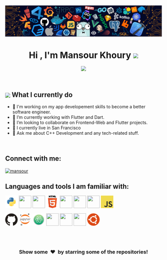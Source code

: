 ![Github Banner](https://github.com/Mkhoury99/Mkhoury99/blob/main/banner.png)
<h1 align="center">Hi , I'm Mansour Khoury <img src="https://media.giphy.com/media/hvRJCLFzcasrR4ia7z/giphy.gif" width="35"></h1>
<p align="center">
  <a href="https://github.com/DenverCoder1/readme-typing-svg"><img src="https://readme-typing-svg.herokuapp.com?lines=Full-Stack+Software+Engineer+in+Silicon+Valley;Competitive+Programmer;Hult+Prize+2019+Winner;Always%20learning%20new%20things&center=true&width=500&height=50"></a>
</p>

<br>

<h2><img src="https://emojis.slackmojis.com/emojis/images/1453406830/264/success-kid.png?1453406830" align="center"
                width="28" /> What I currently do</h2>

- 🔭 I'm working on my app developement skills to become a better software engineer.
- 🌱 I’m currently working with Flutter and Dart.
- 👯 I’m looking to collaborate on Frontend-Web and Flutter projects.
- 🧗 I currently live in San Francisco
- 💬 Ask me about C++ Development and any tech-related stuff.

<br>

<h2 align="left">Connect with me:</h2>
<p align="left">
  <a href="https://www.linkedin.com/in/mansour99/" target="blank"><img align="center"
      src="https://raw.githubusercontent.com/rahuldkjain/github-profile-readme-generator/master/src/images/icons/Social/linked-in-alt.svg"
      alt="mansour" height="40" width="40" /></a>
</p>

<h2 align="left">Languages and tools I am familiar with:</h2>




<code><img height="40" width="40" src="https://raw.githubusercontent.com/github/explore/80688e429a7d4ef2fca1e82350fe8e3517d3494d/topics/python/python.png"></code>
<code><img height="40" width="40" src="https://www.naveedashfaq.me/img/c++.png"></code>
<code><img height="40" width="40" src="https://upload.wikimedia.org/wikipedia/commons/7/7e/Dart-logo.png"></code>
<code><img height="40" width="40" src="https://raw.githubusercontent.com/github/explore/80688e429a7d4ef2fca1e82350fe8e3517d3494d/topics/html/html.png"></code>
<code><img height="40" width="40" src="https://cdn.iconscout.com/icon/free/png-256/css-131-722685.png"></code>
<code><img height="40" width="40" src="https://res.cloudinary.com/startup-grind/image/upload/c_fill,dpr_2.0,f_auto,g_center,h_1080,q_100,w_1080/v1/gcs/platform-data-goog/events/flutter_I6JGxZE.jpg"></code>
<code><img height="40" width="40" src="https://images.vexels.com/media/users/3/166401/isolated/preview/b82aa7ac3f736dd78570dd3fa3fa9e24-java-programming-language-icon-by-vexels.png"></code>
<code><img height="40" width="40" src="https://raw.githubusercontent.com/github/explore/80688e429a7d4ef2fca1e82350fe8e3517d3494d/topics/javascript/javascript.png"></code>


<code><img height="40" width="40" src="https://raw.githubusercontent.com/github/explore/80688e429a7d4ef2fca1e82350fe8e3517d3494d/topics/github-api/github-api.png"></code>
<code><img height="40" width="40" src="https://raw.githubusercontent.com/github/explore/80688e429a7d4ef2fca1e82350fe8e3517d3494d/topics/jupyter-notebook/jupyter-notebook.png"></code>
<code><img height="40" width="40" src="https://raw.githubusercontent.com/github/explore/80688e429a7d4ef2fca1e82350fe8e3517d3494d/topics/atom/atom.png"></code>
<code><img height="40" width="40" src="https://www.vectorlogo.zone/logos/wordpress/wordpress-icon.svg"></code>
<code><img height="40" width="40" src="https://bit.ly/3qZmQcU"></code>
<code><img height="40" width="40" src="https://cdn.icon-icons.com/icons2/2107/PNG/512/file_type_prolog_icon_130230.png"></code>
<code><img height="40" width="40" src="https://raw.githubusercontent.com/github/explore/80688e429a7d4ef2fca1e82350fe8e3517d3494d/topics/ubuntu/ubuntu.png"></code>

<br/>
<br/> 

<h3 align="center">Show some &nbsp;❤️&nbsp; by starring some of the repositories!</h3>



<!---
Mkhoury99/Mkhoury99 is a ✨ special ✨ repository because its `README.md` (this file) appears on your GitHub profile.
You can click the Preview link to take a look at your changes.
--->
